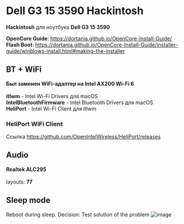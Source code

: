 # Dell G3 15 3590 Hackintosh
**Hackintosh** для ноутбука **Dell G3 15 3590**

**OpenCore Guide**: https://dortania.github.io/OpenCore-Install-Guide/<br />
**Flash Boot**: https://dortania.github.io/OpenCore-Install-Guide/installer-guide/winblows-install.html#making-the-installer <br />

## BT + WiFi
**Был заменен WiFi-адаптер на Intel AX200 Wi-Fi 6**<br /><br />
**itlwm** - Intel Wi-Fi Drivers для macOS<br />
**IntelBluetoothFirmware** - Intel Bluetooth Drivers для macOS<br />
**HeliPort** - Intel Wi-Fi Client для itlwm<br />

### HeliPort WiFi Client
Cсылка https://github.com/OpenIntelWireless/HeliPort/releases

## Audio
**Realtek	ALC295**<br />	
layouts: **77**

## Sleep mode
Reboot during sleep.
Decision:
Test solution of the problem
![image](https://user-images.githubusercontent.com/92333709/196003818-8fae3f3e-b211-43e4-8d0e-744d1bd45cd7.png)
